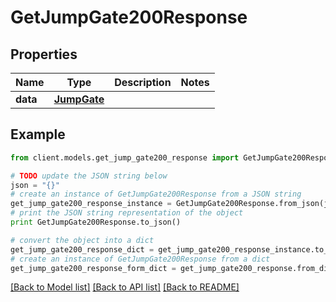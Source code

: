 # GetJumpGate200Response



## Properties

Name | Type | Description | Notes
------------ | ------------- | ------------- | -------------
**data** | [**JumpGate**](JumpGate.md) |  | 

## Example

```python
from client.models.get_jump_gate200_response import GetJumpGate200Response

# TODO update the JSON string below
json = "{}"
# create an instance of GetJumpGate200Response from a JSON string
get_jump_gate200_response_instance = GetJumpGate200Response.from_json(json)
# print the JSON string representation of the object
print GetJumpGate200Response.to_json()

# convert the object into a dict
get_jump_gate200_response_dict = get_jump_gate200_response_instance.to_dict()
# create an instance of GetJumpGate200Response from a dict
get_jump_gate200_response_form_dict = get_jump_gate200_response.from_dict(get_jump_gate200_response_dict)
```
[[Back to Model list]](../README.md#documentation-for-models) [[Back to API list]](../README.md#documentation-for-api-endpoints) [[Back to README]](../README.md)


